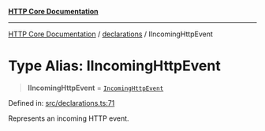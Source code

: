 [**HTTP Core Documentation**](../../README.md)

***

[HTTP Core Documentation](../../README.md) / [declarations](../README.md) / IIncomingHttpEvent

# Type Alias: IIncomingHttpEvent

> **IIncomingHttpEvent** = [`IncomingHttpEvent`](../../IncomingHttpEvent/classes/IncomingHttpEvent.md)

Defined in: [src/declarations.ts:71](https://github.com/stonemjs/http-core/blob/0d24f1311c8ffc69c0f21ab48badb00539c57ea4/src/declarations.ts#L71)

Represents an incoming HTTP event.

